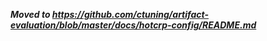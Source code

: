 ﻿***Moved to https://github.com/ctuning/artifact-evaluation/blob/master/docs/hotcrp-config/README.md***